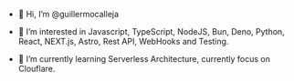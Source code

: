 - 👋 Hi, I’m @guillermocalleja
- 👀 I’m interested in Javascript, TypeScript, NodeJS, Bun, Deno, Python, React, NEXT.js, Astro, Rest API, WebHooks and Testing.

- 🌱 I’m currently learning Serverless Architecture, currently focus on Clouflare.
<!---
- 💞️ I’m looking to collaborate on ...
- 📫 How to reach me ...
--->
<!---
guillermocalleja/guillermocalleja is a ✨ special ✨ repository because its `README.md` (this file) appears on your GitHub profile.
You can click the Preview link to take a look at your changes.
--->
